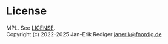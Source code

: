 # License

MPL. See [LICENSE](https://github.com/badboy/mdbook-last-changed/blob/main/LICENSE).  
Copyright (c) 2022-2025 Jan-Erik Rediger <janerik@fnordig.de>
